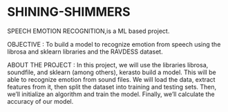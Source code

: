 # SHINING-SHIMMERS

SPEECH EMOTION RECOGNITION,is a ML based project.

OBJECTIVE : To build a model to recognize emotion from speech using the librosa and sklearn libraries and the RAVDESS dataset.

ABOUT THE PROJECT :
In this project, we will use the libraries librosa, soundfile, and sklearn (among others), kerasto build a model. 
This will be able to recognize emotion from sound files.
We will load the data, extract features from it, then split the dataset into training and testing sets.
Then, we’ll initialize an algorithm and train the model. 
Finally, we’ll calculate the accuracy of our model.
